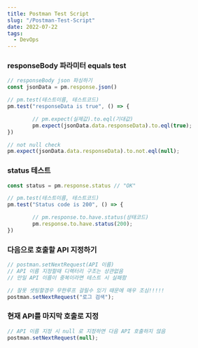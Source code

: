 ```yaml
---
title: Postman Test Script
slug: "/Postman-Test-Script"
date: 2022-07-22
tags:
  - DevOps
---
```


### responseBody 파라미터 equals test

```javascript
// responseBody json 파싱하기
const jsonData = pm.response.json()

// pm.test(테스트이름, 테스트코드)
pm.test("responseData is true", () => {

		// pm.expect(실제값).to.eql(기대값)
		pm.expect(jsonData.data.responseData).to.eql(true);
})

// not null check
pm.expect(jsonData.data.responseData).to.not.eql(null);
```

### status 테스트

```javascript
const status = pm.response.status // "OK"

// pm.test(테스트이름, 테스트코드)
pm.test("Status code is 200", () => {

		// pm.response.to.have.status(상태코드)
		pm.response.to.have.status(200);
})
```

### 다음으로 호출할 API 지정하기

```javascript
// postman.setNextRequest(API 이름)
// API 이름 지정할때 디렉터리 구조는 상관없음
// 만일 API 이름이 중복이라면 테스트 시 실패함

// 잘못 셋팅할경우 무한루프 걸릴수 있기 때문에 매우 조심!!!!!
postman.setNextRequest("로그 검색");
```

### 현재 API를 마지막 호출로 지정

```javascript
// API 이름 지정 시 null 로 지정하면 다음 API 호출하지 않음
postman.setNextRequest(null);
```
